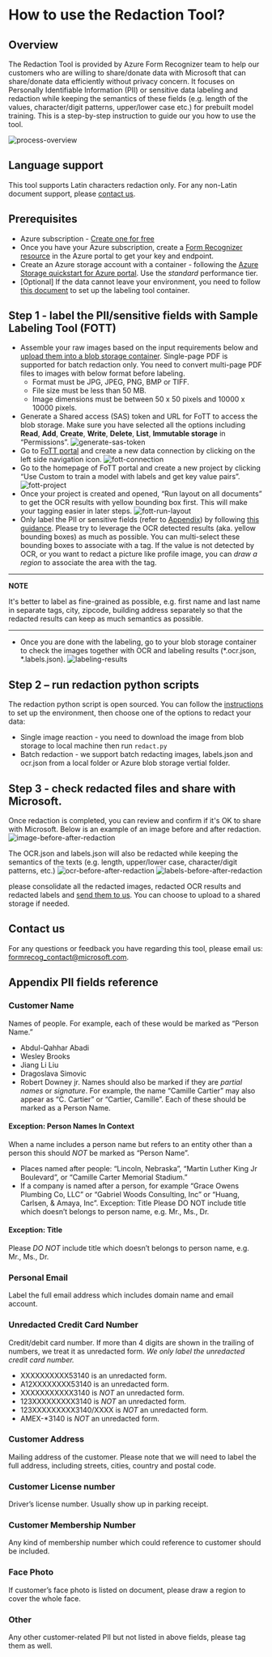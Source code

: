 # How to use the Redaction Tool?

## Overview
The Redaction Tool is provided by Azure Form Recognizer team to help our customers who are willing to share/donate data with Microsoft that can share/donate data efficiently without privacy concern. It focuses on Personally Identifiable Information (PII) or sensitive data labeling and redaction while keeping the semantics of these fields (e.g. length of the values, character/digit patterns, upper/lower case etc.) for prebuilt model training. This is a step-by-step instruction to guide our you how to use the tool.

![process-overview](./images/redaction-tool.png)

## Language support
This tool supports Latin characters redaction only. For any non-Latin document support, please [contact us](mailto:formrecog_contact@microsoft.com?subject=Redaction%20tool%20language%20support).

## Prerequisites
- Azure subscription - [Create one for free](https://azure.microsoft.com/free/cognitive-services)
- Once you have your Azure subscription, create a [Form Recognizer resource](https://ms.portal.azure.com/#create/Microsoft.CognitiveServicesFormRecognizer) in the Azure portal to get your key and endpoint.
- Create an Azure storage account with a container - following the [Azure Storage quickstart for Azure portal](https://docs.microsoft.com/en-us/azure/storage/blobs/storage-quickstart-blobs-portal). Use the *standard* performance tier.
- [Optional] If the data cannot leave your environment, you need to follow [this document](https://docs.microsoft.com/en-us/azure/applied-ai-services/form-recognizer/label-tool#set-up-the-sample-labeling-tool) to set up the labeling tool container.

## Step 1 - label the PII/sensitive fields with Sample Labeling Tool (FOTT)
* Assemble your raw images based on the input requirements below and [upload them into a blob storage container](https://docs.microsoft.com/en-us/azure/cognitive-services/form-recognizer/build-training-data-set#upload-your-training-data). Single-page PDF is supported for batch redaction only. You need to convert multi-page PDF files to images with below format before labeling.
  - Format must be JPG, JPEG, PNG, BMP or TIFF.
  - File size must be less than 50 MB.
  - Image dimensions must be between 50 x 50 pixels and 10000 x 10000 pixels.
* Generate a Shared access (SAS) token and URL for FoTT to access the blob storage. Make sure you have selected all the options including **Read**, **Add**, **Create**, **Write**, **Delete**, **List**, **Immutable storage** in “Permissions”.
![generate-sas-token](./images/SAS-token.png)
* Go to [FoTT portal](https://fott-2-1.azurewebsites.net/) and create a new data connection by clicking on the left side navigation icon.
![fott-connection](./images/fott-connection.png)
* Go to the homepage of FoTT portal and create a new project by clicking “Use Custom to train a model with labels and get key value pairs”.
![fott-project](./images/fott-project.png)
* Once your project is created and opened, “Run layout on all documents” to get the OCR results with yellow bounding box first. This will make your tagging easier in later steps.
![fott-run-layout](./images/fott-run-layout.png)
* Only label the PII or sensitive fields (refer to [Appendix](#appendix-pii-fields-reference)) by following [this guidance](https://docs.microsoft.com/azure/applied-ai-services/form-recognizer/label-tool?tabs=v2-1#label-your-forms). Please try to leverage the OCR detected results (aka. yellow bounding boxes) as much as possible. You can multi-select these bounding boxes to associate with a tag. If the value is not detected by OCR, or you want to redact a picture like profile image, you can *draw a region* to associate the area with the tag.

---
**NOTE**

It's better to label as fine-grained as possible, e.g. first name and last name in separate tags, city, zipcode, building address separately so that the redacted results can keep as much semantics as possible.

---

* Once you are done with the labeling, go to your blob storage container to check the images together with OCR and labeling results (*.ocr.json, *.labels.json).
![labeling-results](./images/labeling-results.png)

## Step 2 – run redaction python scripts
The redaction python script is open sourced. You can follow the [instructions](README.md) to set up the environment, then choose one of the options to redact your data:
- Single image reaction - you need to download the image from blob storage to local machine then run `redact.py`
- Batch redaction - we support batch redacting images, labels.json and ocr.json from a local folder or Azure blob storage vertial folder.

## Step 3 - check redacted files and share with Microsoft.
Once redaction is completed, you can review and confirm if it's OK to share with Microsoft. Below is an example of an image before and after redaction.
![image-before-after-redaction](./images/DL-before-after-redaction.png)

The OCR.json and labels.json will also be redacted while keeping the semantics of the texts (e.g. length, upper/lower case, character/digit patterns, etc.)
![ocr-before-after-redaction](./images/ocr-before-after-redaction.png)
![labels-before-after-redaction](./images/labels-before-after-redaction.png)

please consolidate all the redacted images, redacted OCR results and redacted labels and [send them to us](mailto:formrecog_contact@microsoft.com?subject=Redacted%20data%20sharing). You can choose to upload to a shared storage if needed.

## Contact us
For any questions or feedback you have regarding this tool, please email us: formrecog_contact@microsoft.com.

## Appendix PII fields reference
### Customer Name
Names of people. 
For example, each of these would be marked as “Person Name.” 
- Abdul-Qahhar Abadi 
- Wesley Brooks 
- Jiang Li Liu 
- Dragoslava Simovic 
- Robert Downey jr.
Names should also be marked if they are *partial names* or *signature*. For example, the name “Camille Cartier” may also appear as “C. Cartier” or “Cartier, Camille”. Each of these should be marked as a Person Name. 
#### Exception: Person Names In Context 
When a name includes a person name but refers to an entity other than a person this should *NOT* be marked as “Person Name”. 
- Places named after people: “Lincoln, Nebraska”, “Martin Luther King Jr Boulevard”, or “Camille Carter Memorial Stadium.” 
- If a company is named after a person, for example “Grace Owens Plumbing Co, LLC” or “Gabriel Woods Consulting, Inc” or “Huang, Carlsen, & Amaya, Inc”. Exception: Title Please DO NOT include title which doesn’t belongs to person name, e.g. Mr., Ms., Dr.
#### Exception: Title
Please *DO NOT* include title which doesn’t belongs to person name, e.g. Mr., Ms., Dr.

### Personal Email
Label the full email address which includes domain name and email account.

### Unredacted Credit Card Number
Credit/debit card number. If more than 4 digits are shown in the trailing of numbers, we treat it as unredacted form. *We only label the unredacted credit card number.*
- XXXXXXXXXX53140 is an unredacted form. 
- A12XXXXXXXX53140 is an unredacted form. 
- XXXXXXXXXXX3140 is *NOT* an unredacted form. 
- 123XXXXXXXXX3140 is *NOT* an unredacted form. 
- 123XXXXXXXXX3140/XXXX is *NOT* an unredacted form. 
- AMEX-*3140 is *NOT* an unredacted form.

### Customer Address
Mailing address of the customer. Please note that we will need to label the full address, including streets, cities, country and postal code.

### Customer License number
Driver’s license number. Usually show up in parking receipt.

### Customer Membership Number
Any kind of membership number which could reference to customer should be included.

### Face Photo
If customer’s face photo is listed on document, please draw a region to cover the whole face.

### Other
Any other customer-related PII but not listed in above fields, please tag them as well.